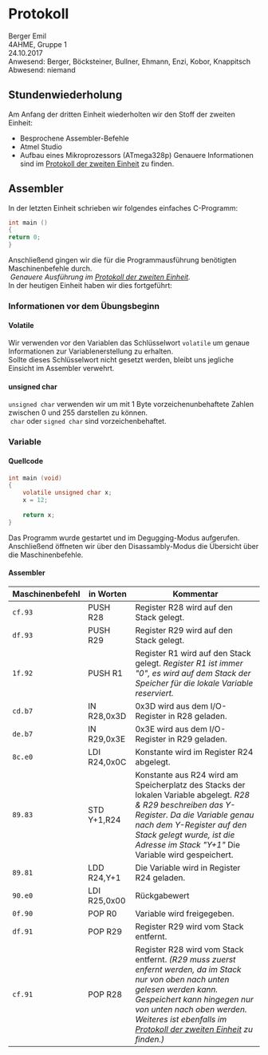 # Protokoll
  Berger Emil  
  4AHME, Gruppe 1  
  24.10.2017  
  Anwesend: Berger, Böcksteiner, Bullner, Ehmann, Enzi, Kobor, Knappitsch  
  Abwesend: niemand  

## Stundenwiederholung
Am Anfang der dritten Einheit wiederholten wir den Stoff der zweiten Einheit:
- Besprochene Assembler-Befehle
- Atmel Studio
- Aufbau eines Mikroprozessors (ATmega328p)
Genauere Informationen sind im [Protokoll der zweiten Einheit](/beremm14/README_2017-10-17.md) zu finden.

## Assembler
In der letzten Einheit schrieben wir folgendes einfaches C-Programm:
```c
int main ()
{
return 0;
}
```
  Anschließend gingen wir die für die Programmausführung benötigten Maschinenbefehle durch.  
  *Genauere Ausführung im [Protokoll der zweiten Einheit](/beremm14/README_2017-10-17.md).*  
  In der heutigen Einheit haben wir dies fortgeführt:

### Informationen vor dem Übungsbeginn
#### Volatile
  Wir verwenden vor den Variablen das Schlüsselwort `volatile` um genaue Informationen zur Variablenerstellung zu erhalten.  
  Sollte dieses Schlüsselwort nicht gesetzt werden, bleibt uns jegliche Einsicht im Assembler verwehrt. 

#### unsigned char
  `unsigned char` verwenden wir um mit 1 Byte vorzeichenunbehaftete Zahlen zwischen 0 und 255 darstellen zu können.  
  `char` oder `signed char` sind vorzeichenbehaftet.

### Variable
#### Quellcode
```c
int main (void)
{
	volatile unsigned char x;
	x = 12;
	
	return x;
}
```
  Das Programm wurde gestartet und im Degugging-Modus aufgerufen.  
  Anschließend öffneten wir über den Disassambly-Modus die Übersicht über die Maschinenbefehle.  

#### Assembler
Maschinenbefehl | in Worten | Kommentar
--------------- | --------- | ---------
`cf.93` | PUSH R28 | Register R28 wird auf den Stack gelegt.
`df.93` | PUSH R29 | Register R29 wird auf den Stack gelegt.
`1f.92` | PUSH R1 | Register R1 wird auf den Stack gelegt. *Register R1 ist immer "0", es wird auf dem Stack der Speicher für die lokale Variable reserviert.*
`cd.b7` | IN R28,0x3D | 0x3D wird aus dem I/O-Register in R28 geladen.
`de.b7` | IN R29,0x3E | 0x3E wird aus dem I/O-Register in R29 geladen.
`8c.e0` | LDI R24,0x0C | Konstante wird im Register R24 abgelegt.
`89.83` | STD Y+1,R24 | Konstante aus R24 wird am Speicherplatz des Stacks der lokalen Variable abgelegt. *R28 & R29 beschreiben das Y-Register. Da die Variable genau nach dem Y-Register auf den Stack gelegt wurde, ist die Adresse im Stack "Y+1"* Die Variable wird gespeichert.
`89.81` | LDD R24,Y+1 | Die Variable wird in Register R24 geladen.
`90.e0` | LDI R25,0x00 | Rückgabewert
`0f.90` | POP R0 | Variable wird freigegeben.
`df.91` | POP R29 | Register R29 wird vom Stack entfernt.
`cf.91` | POP R28 | Register R28 wird vom Stack entfernt. *(R29 muss zuerst enfernt werden, da im Stack nur von oben nach unten gelesen werden kann. Gespeichert kann hingegen nur von unten nach oben werden. Weiteres ist ebenfalls im [Protokoll der zweiten Einheit](/beremm14/README_2017-10-17.md) zu finden.)*

